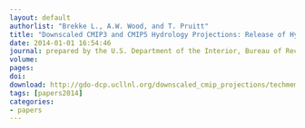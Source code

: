 ```yaml
---
layout: default
authorlist: "Brekke L., A.W. Wood, and T. Pruitt"
title: "Downscaled CMIP3 and CMIP5 Hydrology Projections: Release of Hydrology Projections, Comparison with Preceding Information, and Summary of User Needs"
date: 2014-01-01 16:54:46
journal: prepared by the U.S. Department of the Interior, Bureau of Reclamation, Technical Service Center, Denver, Colorado
volume: 
pages: 
doi: 
download: http://gdo-dcp.ucllnl.org/downscaled_cmip_projections/techmemo/BCSD5HydrologyMemo.pdf
tags: [papers2014]
categories:
- papers
---
```


